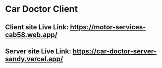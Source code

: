 # Car Doctor Client 
## Client site Live Link: https://motor-services-cab58.web.app/
## Server site Live Link: https://car-doctor-server-sandy.vercel.app/
